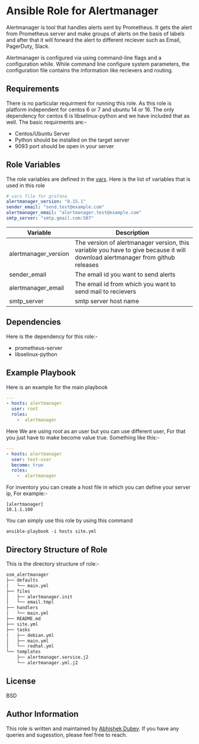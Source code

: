 # Ansible Role for Alertmanager

Alertmanager is tool that handles alerts sent by Prometheus. It gets the alert from Prometheus server and make groups of alerts on the basis of labels and after that it will forward the alert to different reciever such as Email, PagerDuty, Slack.

Alertmanager is configured via using command-line flags and a configuration while. While command line configure system parameters, the configuration file contains the information like recievers and routing.

## Requirements

There is no particular requirment for running this role. As this role is platform independent for centos 6 or 7 and ubuntu 14 or 16. The only dependency for centos 6 is libselinux-python and we have included that as well.
The basic requirments are:-
- Centos/Ubuntu Server
- Python should be installed on the target server
- 9093 port should be open in your server

## Role Variables
The role variables are defined in the [vars](https://gitlab.com/oosm/osm_alertmanager/tree/master/defaults). Here is the list of variables that is used in this role

```yaml
# vars file for grafana
alertmanager_version: "0.15.1"
sender_email: "send.test@example.com"
alertmanager_email: "alertmanager.test@example.com"
smtp_server: "smtp.gmail.com:587"
```

|Variable | Description|
|---------|------------|
|alertmanager_version| The version of alertmanager version, this variable you have to give because it will download alertmanager from github releases|
|sender_email| The email id you want to send alerts||
|alertmanager_email| The email id from which you want to send mail to recievers|
|smtp_server | smtp server host name|

## Dependencies

Here is the dependency for this role:-
- prometheus-server
- libselinux-python

## Example Playbook

Here is an example for the main playbook

```yaml
---
- hosts: alertmanager
  user: root
  roles:
    -  alertmanager
```
Here We are using root as an user but you can use different user, For that you just have to make become value true. Something like this:-
```yaml
---
- hosts: alertmanager
  user: test-user
  become: true
  roles:
    -  alertmanager
```

For inventory you can create a host file in which you can define your server ip, For example:-

```
[alertmanager]
10.1.1.100
```

You can simply use this role by using this command
```shell
ansible-playbook -i hosts site.yml
```

## Directory Structure of Role
This is the directory structure of role:-
```bash
osm_alertmanager
├── defaults
│   └── main.yml
├── files
│   ├── alertmanager.init
│   └── email.tmpl
├── handlers
│   └── main.yml
├── README.md
├── site.yml
├── tasks
│   ├── debian.yml
│   ├── main.yml
│   └── redhat.yml
└── templates
    ├── alertmanager.service.j2
    └── alertmanager.yml.j2
```
## License

BSD

## Author Information

This role is written and maintained by [Abhishek Dubey](https://gitlab.com/abhishek-dubey). If you have any queries and sugesstion, please feel free to reach.

